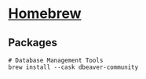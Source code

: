 # [Homebrew](https://brew.sh/)


## Packages

```shell
# Database Management Tools
brew install --cask dbeaver-community
```
